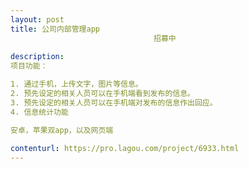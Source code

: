 ```yaml
---                
layout: post       
title: 公司内部管理app
                                招募中
           
description: 
项目功能：

1. 通过手机，上传文字，图片等信息。
2. 预先设定的相关人员可以在手机端看到发布的信息。
3. 预先设定的相关人员可以在手机端对发布的信息作出回应。
4. 信息统计功能

安卓，苹果双app，以及网页端
     
contenturl: https://pro.lagou.com/project/6933.html      
---                 
```

